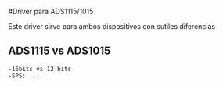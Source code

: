 #Driver para ADS1115/1015 

Este driver sirve para ambos dispositivos con sutiles diferencias

## ADS1115 vs ADS1015 
	-16bits vs 12 bits 
	-SPS: ... 
	